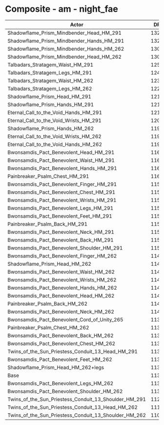 # Composite - am - night_fae
| Actor | DPS | Increase |
|---|:---:|:---:|
|Shadowflame_Prism_Mindbender_Head_HM_291|13281|17.15%|
|Shadowflame_Prism_Mindbender_Hands_HM_291|13258|16.95%|
|Shadowflame_Prism_Mindbender_Hands_HM_262|13058|15.19%|
|Shadowflame_Prism_Mindbender_Head_HM_262|13027|14.91%|
|Talbadars_Stratagem_Waist_HM_291|12524|10.47%|
|Talbadars_Stratagem_Legs_HM_291|12441|9.75%|
|Talbadars_Stratagem_Waist_HM_262|12331|8.78%|
|Talbadars_Stratagem_Legs_HM_262|12206|7.67%|
|Shadowflame_Prism_Head_HM_291|12196|7.59%|
|Shadowflame_Prism_Hands_HM_291|12170|7.35%|
|Eternal_Call_to_the_Void_Hands_HM_291|12126|6.97%|
|Eternal_Call_to_the_Void_Wrists_HM_291|12078|6.54%|
|Shadowflame_Prism_Hands_HM_262|11971|5.60%|
|Eternal_Call_to_the_Void_Wrists_HM_262|11943|5.35%|
|Eternal_Call_to_the_Void_Hands_HM_262|11938|5.31%|
|Bwonsamdis_Pact_Benevolent_Head_HM_291|11634|2.63%|
|Bwonsamdis_Pact_Benevolent_Waist_HM_291|11625|2.55%|
|Bwonsamdis_Pact_Benevolent_Hands_HM_291|11613|2.44%|
|Painbreaker_Psalm_Chest_HM_291|11608|2.39%|
|Bwonsamdis_Pact_Benevolent_Finger_HM_291|11599|2.31%|
|Bwonsamdis_Pact_Benevolent_Chest_HM_291|11580|2.15%|
|Bwonsamdis_Pact_Benevolent_Wrists_HM_291|11560|1.97%|
|Bwonsamdis_Pact_Benevolent_Legs_HM_291|11550|1.89%|
|Bwonsamdis_Pact_Benevolent_Feet_HM_291|11541|1.80%|
|Painbreaker_Psalm_Back_HM_291|11538|1.78%|
|Bwonsamdis_Pact_Benevolent_Neck_HM_291|11538|1.78%|
|Bwonsamdis_Pact_Benevolent_Back_HM_291|11508|1.51%|
|Bwonsamdis_Pact_Benevolent_Shoulder_HM_291|11501|1.46%|
|Bwonsamdis_Pact_Benevolent_Finger_HM_262|11464|1.13%|
|Shadowflame_Prism_Head_HM_262|11464|1.12%|
|Bwonsamdis_Pact_Benevolent_Waist_HM_262|11448|0.98%|
|Bwonsamdis_Pact_Benevolent_Wrists_HM_262|11432|0.85%|
|Bwonsamdis_Pact_Benevolent_Hands_HM_262|11424|0.77%|
|Bwonsamdis_Pact_Benevolent_Head_HM_262|11407|0.62%|
|Painbreaker_Psalm_Back_HM_262|11404|0.59%|
|Bwonsamdis_Pact_Benevolent_Neck_HM_262|11400|0.56%|
|Bwonsamdis_Pact_Benevolent_Cord_of_Unity_265|11388|0.45%|
|Painbreaker_Psalm_Chest_HM_262|11388|0.45%|
|Bwonsamdis_Pact_Benevolent_Back_HM_262|11371|0.30%|
|Bwonsamdis_Pact_Benevolent_Chest_HM_262|11364|0.25%|
|Twins_of_the_Sun_Priestess_Conduit_13_Head_HM_291|11364|0.25%|
|Bwonsamdis_Pact_Benevolent_Feet_HM_262|11361|0.22%|
|Shadowflame_Prism_Head_HM_262+legs|11352|0.13%|
|Base|11336|0.00%|
|Bwonsamdis_Pact_Benevolent_Legs_HM_262|11331|-0.05%|
|Bwonsamdis_Pact_Benevolent_Shoulder_HM_262|11331|-0.05%|
|Twins_of_the_Sun_Priestess_Conduit_13_Shoulder_HM_291|11229|-0.95%|
|Twins_of_the_Sun_Priestess_Conduit_13_Head_HM_262|11141|-1.73%|
|Twins_of_the_Sun_Priestess_Conduit_13_Shoulder_HM_262|11058|-2.46%|
